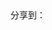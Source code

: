 <!DOCTYPE HTML>
<html>
 <head>
  <title> New Document </title>
<meta http-equiv="Content-Type" content="text/html; charset=utf-8" />
  <meta name="Generator" content="EditPlus">
  <meta name="Author" content="">
  <meta name="Keywords" content="">
  <meta name="Description" content="">
 </head>

 <body>
  <!-- JiaThis Button BEGIN -->
	<div class="jiathis_style">
		<span class="jiathis_txt">分享到：</span>
		<a class="jiathis_button_qzone"></a>
		<a class="jiathis_button_tsina"></a>
		<a class="jiathis_button_tqq"></a>
		<a class="jiathis_button_renren"></a>
		<a class="jiathis_button_kaixin001"></a>
		<a href="http://www.jiathis.com/share" class="jiathis jiathis_txt jtico jtico_jiathis" target="_blank"></a>
	</div>
	<script type="text/javascript" src="jia.js?uid=1343786277546337" charset="utf-8"></script>
	<!-- JiaThis Button END -->
 </body>
</html>